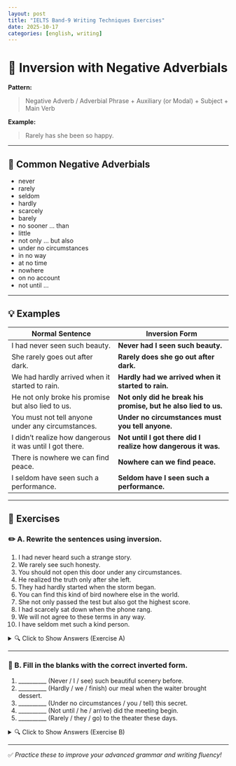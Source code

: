 ```yaml
---
layout: post
title: "IELTS Band-9 Writing Techniques Exercises"
date: 2025-10-17
categories: [english, writing]
---
```


# 🌟 Inversion with Negative Adverbials

**Pattern:**  
> Negative Adverb / Adverbial Phrase + Auxiliary (or Modal) + Subject + Main Verb  

**Example:**  
> Rarely has she been so happy.

---

## 🧩 Common Negative Adverbials
- never  
- rarely  
- seldom  
- hardly  
- scarcely  
- barely  
- no sooner … than  
- little  
- not only … but also  
- under no circumstances  
- in no way  
- at no time  
- nowhere  
- on no account  
- not until …

---

## 💡 Examples

| Normal Sentence | Inversion Form |
|------------------|----------------|
| I had never seen such beauty. | **Never had I seen such beauty.** |
| She rarely goes out after dark. | **Rarely does she go out after dark.** |
| We had hardly arrived when it started to rain. | **Hardly had we arrived when it started to rain.** |
| He not only broke his promise but also lied to us. | **Not only did he break his promise, but he also lied to us.** |
| You must not tell anyone under any circumstances. | **Under no circumstances must you tell anyone.** |
| I didn’t realize how dangerous it was until I got there. | **Not until I got there did I realize how dangerous it was.** |
| There is nowhere we can find peace. | **Nowhere can we find peace.** |
| I seldom have seen such a performance. | **Seldom have I seen such a performance.** |

---

## 🧠 Exercises

### ✏️ A. Rewrite the sentences using inversion.

1. I had never heard such a strange story.  
2. We rarely see such honesty.  
3. You should not open this door under any circumstances.  
4. He realized the truth only after she left.  
5. They had hardly started when the storm began.  
6. You can find this kind of bird nowhere else in the world.  
7. She not only passed the test but also got the highest score.  
8. I had scarcely sat down when the phone rang.  
9. We will not agree to these terms in any way.  
10. I have seldom met such a kind person.

<details>
<summary>🔍 Click to Show Answers (Exercise A)</summary>

1. **Never had I heard** such a strange story.  
2. **Rarely do we see** such honesty.  
3. **Under no circumstances should you open** this door.  
4. **Not until she left did he realize** the truth.  
5. **Hardly had they started** when the storm began.  
6. **Nowhere else in the world can you find** this kind of bird.  
7. **Not only did she pass** the test, **but she also got** the highest score.  
8. **Scarcely had I sat down** when the phone rang.  
9. **In no way will we agree** to these terms.  
10. **Seldom have I met** such a kind person.  

</details>

---

### 💬 B. Fill in the blanks with the correct inverted form.

1. __________ (Never / I / see) such beautiful scenery before.  
2. __________ (Hardly / we / finish) our meal when the waiter brought dessert.  
3. __________ (Under no circumstances / you / tell) this secret.  
4. __________ (Not until / he / arrive) did the meeting begin.  
5. __________ (Rarely / they / go) to the theater these days.  

<details>
<summary>🔍 Click to Show Answers (Exercise B)</summary>

1. **Never have I seen** such beautiful scenery before.  
2. **Hardly had we finished** our meal when the waiter brought dessert.  
3. **Under no circumstances must you tell** this secret.  
4. **Not until he arrived did the meeting begin.**  
5. **Rarely do they go** to the theater these days.  

</details>

---

✅ *Practice these to improve your advanced grammar and writing fluency!*

